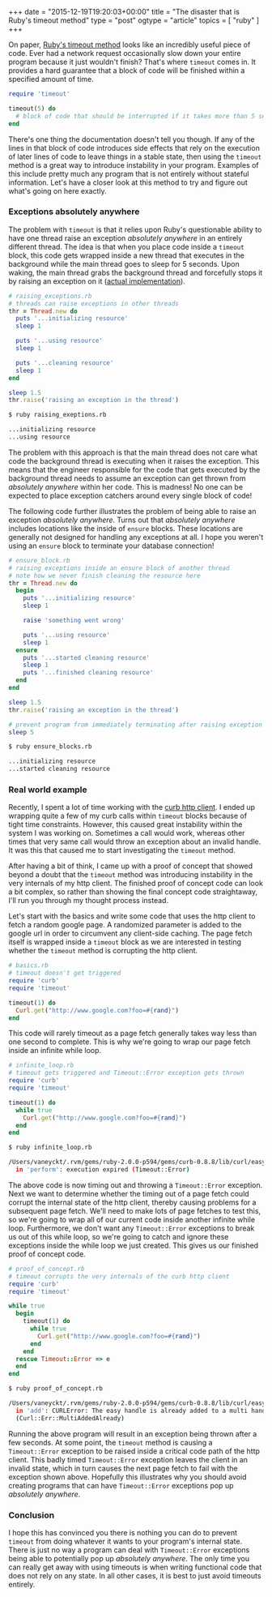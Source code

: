 +++
date = "2015-12-19T19:20:03+00:00"
title = "The disaster that is Ruby's timeout method"
type = "post"
ogtype = "article"
topics = [ "ruby" ]
+++

On paper, [Ruby's timeout method](http://ruby-doc.org/stdlib-2.1.1/libdoc/timeout/rdoc/Timeout.html#method-c-timeout) looks like an incredibly useful piece of code. Ever had a network request occasionally slow down your entire program because it just wouldn't finish? That's where `timeout` comes in. It provides a hard guarantee that a block of code will be finished within a specified amount of time.

```ruby
require 'timeout'

timeout(5) do
  # block of code that should be interrupted if it takes more than 5 seconds
end
```

There's one thing the documentation doesn't tell you though. If any of the lines in that block of code introduces side effects that rely on the execution of later lines of code to leave things in a stable state, then using the `timeout` method is a great way to introduce instability in your program. Examples of this include pretty much any program that is not entirely without stateful information. Let's have a closer look at this method to try and figure out what's going on here exactly.

### Exceptions absolutely anywhere

The problem with `timeout` is that it relies upon Ruby's questionable ability to have one thread raise an exception *absolutely anywhere* in an entirely different thread. The idea is that when you place code inside a `timeout` block, this code gets wrapped inside a new thread that executes in the background while the main thread goes to sleep for 5 seconds. Upon waking, the main thread grabs the background thread and forcefully stops it by raising an exception on it ([actual implementation](https://github.com/ruby/ruby/blob/trunk/lib/timeout.rb#L72-L110)).

```ruby
# raising_exceptions.rb
# threads can raise exceptions in other threads
thr = Thread.new do
  puts '...initializing resource'
  sleep 1

  puts '...using resource'
  sleep 1

  puts '...cleaning resource'
  sleep 1
end

sleep 1.5
thr.raise('raising an exception in the thread')
```

```bash
$ ruby raising_exeptions.rb

...initializing resource
...using resource
```

The problem with this approach is that the main thread does not care what code the background thread is executing when it raises the exception. This means that the engineer responsible for the code that gets executed by the background thread needs to assume an exception can get thrown from *absolutely anywhere* within her code. This is madness! No one can be expected to place exception catchers around every single block of code!

The following code further illustrates the problem of being able to raise an exception *absolutely anywhere*. Turns out that *absolutely anywhere* includes locations like the inside of `ensure` blocks. These locations are generally not designed for handling any exceptions at all. I hope you weren't using an `ensure` block to terminate your database connection!

```ruby
# ensure_block.rb
# raising exceptions inside an ensure block of another thread
# note how we never finish cleaning the resource here
thr = Thread.new do
  begin
    puts '...initializing resource'
    sleep 1

    raise 'something went wrong'

    puts '...using resource'
    sleep 1
  ensure
    puts '...started cleaning resource'
    sleep 1
    puts '...finished cleaning resource'
  end
end

sleep 1.5
thr.raise('raising an exception in the thread')

# prevent program from immediately terminating after raising exception
sleep 5
```

```bash
$ ruby ensure_blocks.rb

...initializing resource
...started cleaning resource
```

### Real world example

Recently, I spent a lot of time working with the [curb http client](https://github.com/taf2/curb). I ended up wrapping quite a few of my curb calls within `timeout` blocks because of tight time constraints. However, this caused great instability within the system I was working on. Sometimes a call would work, whereas other times that very same call would throw an exception about an invalid handle. It was this that caused me to start investigating the `timeout` method.

After having a bit of think, I came up with a proof of concept that showed beyond a doubt that the `timeout` method was introducing instability in the very internals of my http client. The finished proof of concept code can look a bit complex, so rather than showing the final concept code straightaway, I'll run you through my thought process instead.

Let's start with the basics and write some code that uses the http client to fetch a random google page. A randomized parameter is added to the google url in order to circumvent any client-side caching. The page fetch itself is wrapped inside a `timeout` block as we are interested in testing whether the `timeout` method is corrupting the http client.

```ruby
# basics.rb
# timeout doesn't get triggered
require 'curb'
require 'timeout'

timeout(1) do
  Curl.get("http://www.google.com?foo=#{rand}")
end
```

This code will rarely timeout as a page fetch generally takes way less than one second to complete. This is why we're going to wrap our page fetch inside an infinite while loop.

```ruby
# infinite_loop.rb
# timeout gets triggered and Timeout::Error exception gets thrown
require 'curb'
require 'timeout'

timeout(1) do
  while true
    Curl.get("http://www.google.com?foo=#{rand}")
  end
end
```

```bash
$ ruby infinite_loop.rb

/Users/vaneyckt/.rvm/gems/ruby-2.0.0-p594/gems/curb-0.8.8/lib/curl/easy.rb:68:
  in 'perform': execution expired (Timeout::Error)
```

The above code is now timing out and throwing a `Timeout::Error` exception. Next we want to determine whether the timing out of a page fetch could corrupt the internal state of the http client, thereby causing problems for a subsequent page fetch. We'll need to make lots of page fetches to test this, so we're going to wrap all of our current code inside another infinite while loop. Furthermore, we don't want any `Timeout::Error` exceptions to break us out of this while loop, so we're going to catch and ignore these exceptions inside the while loop we just created. This gives us our finished proof of concept code.

```ruby
# proof_of_concept.rb
# timeout corrupts the very internals of the curb http client
require 'curb'
require 'timeout'

while true
  begin
    timeout(1) do
      while true
        Curl.get("http://www.google.com?foo=#{rand}")
      end
    end
  rescue Timeout::Error => e
  end
end
```

```bash
$ ruby proof_of_concept.rb

/Users/vaneyckt/.rvm/gems/ruby-2.0.0-p594/gems/curb-0.8.8/lib/curl/easy.rb:67:
  in 'add': CURLError: The easy handle is already added to a multi handle
  (Curl::Err::MultiAddedAlready)
```

Running the above program will result in an exception being thrown after a few seconds. At some point, the `timeout` method is causing a `Timeout::Error` exception to be raised inside a critical code path of the http client. This badly timed `Timeout::Error` exception leaves the client in an invalid state, which in turn causes the next page fetch to fail with the exception shown above. Hopefully this illustrates why you should avoid creating programs that can have `Timeout::Error` exceptions pop up *absolutely anywhere*.

### Conclusion

I hope this has convinced you there is nothing you can do to prevent `timeout` from doing whatever it wants to your program's internal state. There is just no way a program can deal with `Timeout::Error` exceptions being able to potentially pop up *absolutely anywhere*. The only time you can really get away with using timeouts is when writing functional code that does not rely on any state. In all other cases, it is best to just avoid timeouts entirely.

